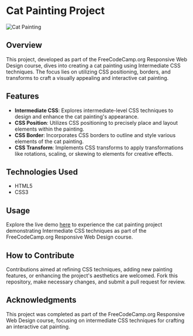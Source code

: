 # Cat Painting Project

![Cat Painting](https://github.com/Salf1-Sabit/Cat-Painting/assets/70028517/33b3dfc0-d7f4-40e2-ad03-049b359f0b2d)

## Overview
This project, developed as part of the FreeCodeCamp.org Responsive Web Design course, dives into creating a cat painting using Intermediate CSS techniques. The focus lies on utilizing CSS positioning, borders, and transforms to craft a visually appealing and interactive cat painting.

## Features
- **Intermediate CSS**: Explores intermediate-level CSS techniques to design and enhance the cat painting's appearance.
- **CSS Position**: Utilizes CSS positioning to precisely place and layout elements within the painting.
- **CSS Border**: Incorporates CSS borders to outline and style various elements of the cat painting.
- **CSS Transform**: Implements CSS transforms to apply transformations like rotations, scaling, or skewing to elements for creative effects.

## Technologies Used
- HTML5
- CSS3

## Usage
Explore the live demo [here](https://cat-painting.netlify.app/) to experience the cat painting project demonstrating Intermediate CSS techniques as part of the FreeCodeCamp.org Responsive Web Design course.

## How to Contribute
Contributions aimed at refining CSS techniques, adding new painting features, or enhancing the project's aesthetics are welcomed. Fork this repository, make necessary changes, and submit a pull request for review.

## Acknowledgments
This project was completed as part of the FreeCodeCamp.org Responsive Web Design course, focusing on intermediate CSS techniques for crafting an interactive cat painting.
